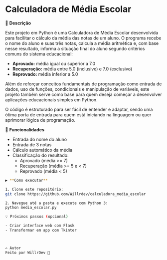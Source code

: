 # Calculadora de Média Escolar

📝 **Descrição**

Este projeto em Python é uma Calculadora de Média Escolar desenvolvida para facilitar o cálculo da média das notas de um aluno. O programa recebe o nome do aluno e suas três notas, calcula a média aritmética e, com base nesse resultado, informa a situação final do aluno segundo critérios comuns do sistema educacional:

- **Aprovado:** média igual ou superior a 7.0  
- **Recuperação:** média entre 5.0 (inclusive) e 7.0 (exclusivo)  
- **Reprovado:** média inferior a 5.0  

Além de reforçar conceitos fundamentais de programação como entrada de dados, uso de funções, condicionais e manipulação de variáveis, este projeto também serve como base para quem deseja começar a desenvolver aplicações educacionais simples em Python.

O código é estruturado para ser fácil de entender e adaptar, sendo uma ótima porta de entrada para quem está iniciando na linguagem ou quer aprimorar lógica de programação.

🚀 **Funcionalidades**

- Entrada do nome do aluno  
- Entrada de 3 notas  
- Cálculo automático da média  
- Classificação do resultado:  
  - Aprovado (média >= 7)  
  - Recuperação (média >= 5 e < 7)  
  - Reprovado (média < 5)  
  
```bash
▶️ **Como executar**

1. Clone este repositório:  
git clone https://github.com/Willrdev/calculadora_media_escolar

2. Navegue até a pasta e execute com Python 3:
python media_escolar.py

💡 Próximos passos (opcional)

- Criar interface web com Flask
- Transformar em app com Tkinter



✍️ Autor
Feito por WillrDev 🚀
